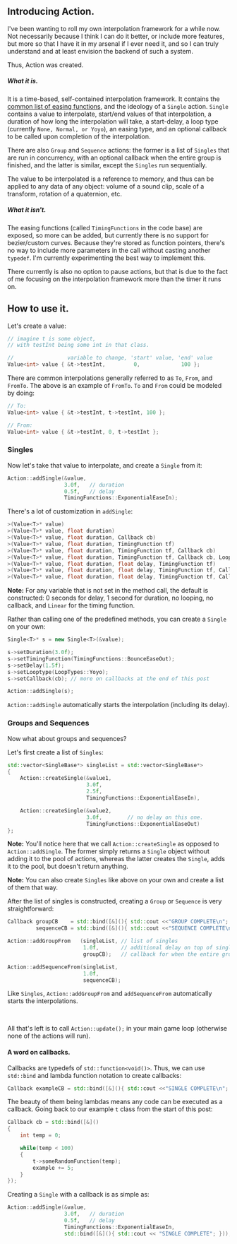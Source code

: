 ## Introducing Action.

I've been wanting to roll my own interpolation framework for a while now. Not necessarily because I think I can do it better, or include more features, but more so that I have it in my arsenal if I ever need it, and so I can truly understand and at least envision the backend of such a system.

Thus, Action was created.

##### What it is.

It is a time-based, self-contained interpolation framework. It contains the [common list of easing functions](http://easings.net), and the ideology of a `Single` action. `Single` contains a value to interpolate, start/end values of that interpolation, a duration of how long the interpolation will take, a start-delay, a loop type (currently `None, Normal, or Yoyo`), an easing type, and an optional callback to be called upon completion of the interpolation.

There are also `Group` and `Sequence` actions: the former is a list of `Singles` that are run in concurrency, with an optional callback when the entire group is finished, and the latter is similar, except the `Singles` run sequentially.

The value to be interpolated is a reference to memory, and thus can be applied to any data of any object: volume of a sound clip, scale of a transform, rotation of a quaternion, etc.

##### What it isn't.

The easing functions (called `TimingFunctions` in the code base) are exposed, so more can be added, but currently there is no support for bezier/custom curves. Because they're stored as function pointers, there's no way to include more parameters in the call without casting another `typedef`. I'm currently experimenting the best way to implement this.

There currently is also no option to pause actions, but that is due to the fact of me focusing on the interpolation framework more than the timer it runs on.

## How to use it.

Let's create a value:

``` cpp
// imagine t is some object,
// with testInt being some int in that class.

//                 variable to change, 'start' value, 'end' value
Value<int> value { &t->testInt,         0,             100 };
```

There are common interpolations generally referred to as `To`, `From`, and `FromTo`. The above is an example of `FromTo`. `To` and `From` could be modeled by doing:

``` cpp
// To:
Value<int> value { &t->testInt, t->testInt, 100 };

// From:
Value<int> value { &t->testInt, 0, t->testInt };
```

### Singles

Now let's take that value to interpolate, and create a `Single` from it:

``` cpp
Action::addSingle(&value,
                  3.0f,   // duration  
                  0.5f,   // delay
                  TimingFunctions::ExponentialEaseIn);
```

There's a lot of customization in `addSingle`:

``` cpp
>(Value<T>* value)
>(Value<T>* value, float duration)
>(Value<T>* value, float duration, Callback cb)
>(Value<T>* value, float duration, TimingFunction tf)
>(Value<T>* value, float duration, TimingFunction tf, Callback cb)
>(Value<T>* value, float duration, TimingFunction tf, Callback cb, LoopTypes::Type loop)
>(Value<T>* value, float duration, float delay, TimingFunction tf)
>(Value<T>* value, float duration, float delay, TimingFunction tf, Callback cb)
>(Value<T>* value, float duration, float delay, TimingFunction tf, Callback cb, LoopTypes::Type loop)
```

**Note:** For any variable that is not set in the method call, the default is constructed: 0 seconds for delay, 1 second for duration, no looping, no callback, and `Linear` for the timing function.

Rather than calling one of the predefined methods, you can create a `Single` on your own:

``` cpp
Single<T>* s = new Single<T>(&value);

s->setDuration(3.0f);
s->setTimingFunction(TimingFunctions::BounceEaseOut);
s->setDelay(1.5f);
s->setLooptype(LoopTypes::Yoyo);
s->setCallback(cb); // more on callbacks at the end of this post

Action::addSingle(s);
```

`Action::addSingle` automatically starts the interpolation (including its delay).

### Groups and Sequences

Now what about groups and sequences?

Let's first create a list of `Singles`:

``` cpp
std::vector<SingleBase*> singleList = std::vector<SingleBase*>
{
    Action::createSingle(&value1,
                         3.0f,
                         2.5f,
                         TimingFunctions::ExponentialEaseIn),

    Action::createSingle(&value2,
                         3.0f,        // no delay on this one.
                         TimingFunctions::ExponentialEaseOut)
};
```

**Note:** You'll notice here that we call `Action::createSingle` as opposed to `Action::addSingle`. The former simply returns a `Single` object without adding it to the pool of actions, whereas the latter creates the `Single`, adds it to the pool, but doesn't return anything.


**Note:** You can also create `Singles` like above on your own and create a list of them that way.


After the list of singles is constructed, creating a `Group` or `Sequence` is very straightforward:

``` cpp
Callback groupCB    = std::bind([&](){ std::cout <<"GROUP COMPLETE\n";    }),
         sequenceCB = std::bind([&](){ std::cout <<"SEQUENCE COMPLETE\n"; }),

Action::addGroupFrom   (singleList, // list of singles     
                        1.0f,       // additional delay on top of singles' delays     
                        groupCB);   // callback for when the entire group is done

Action::addSequenceFrom(singleList,      
                        1.0f,             
                        sequenceCB);
```

Like `Singles`, `Action::addGroupFrom` and `addSequenceFrom` automatically starts the interpolations.

&nbsp;

All that's left is to call `Action::update();` in your main game loop (otherwise none of the actions will run).

#### A word on callbacks.

Callbacks are typedefs of `std::function<void()>`. Thus, we can use `std::bind` and lambda function notation to create callbacks:

``` cpp
Callback exampleCB = std::bind([&](){ std::cout <<"SINGLE COMPLETE\n"; });
```

The beauty of them being lambdas means any code can be executed as a callback. Going back to our example `t` class from the start of this post:

``` cpp
Callback cb = std::bind([&]()
{
    int temp = 0;

    while(temp < 100)
    {
        t->someRandomFunction(temp);
        example += 5;
    }
});
```

Creating a `Single` with a callback is as simple as:

``` cpp
Action::addSingle(&value,
                  3.0f,   // duration  
                  0.5f,   // delay
                  TimingFunctions::ExponentialEaseIn,
                  std::bind([&](){ std::cout << "SINGLE COMPLETE"; }));
```
